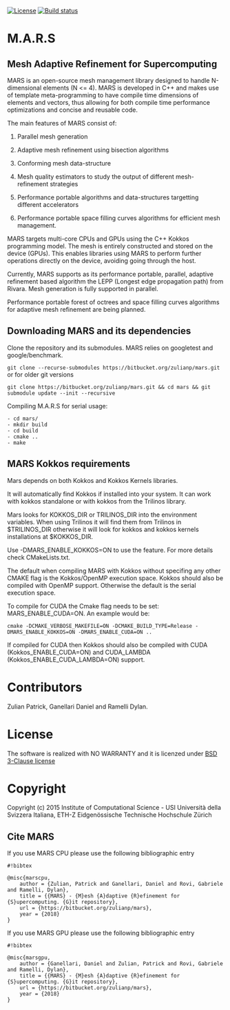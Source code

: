 [![License](https://img.shields.io/badge/License-BSD%203--Clause-blue.svg)](https://opensource.org/licenses/BSD-3-Clause) [![Build status](https://ci.appveyor.com/api/projects/status/a6kjacwk5e5pd4by/branch/development?svg=true)](https://ci.appveyor.com/project/zulianp/mars/branch/development)


# M.A.R.S #
## Mesh Adaptive Refinement for Supercomputing ##

MARS is an open-source mesh management library designed to handle N-dimensional elements (N <= 4). 
MARS is developed in C++ and makes use of template meta-programming to have compile time dimensions of elements and vectors, thus allowing for both compile time performance optimizations and concise and reusable code.

The main features of MARS consist of:

1. Parallel mesh generation

2. Adaptive mesh refinement using bisection algorithms

3. Conforming mesh data-structure

4. Mesh quality estimators to study the output of different mesh-refinement strategies

5. Performance portable algorithms and data-structures targetting different accelerators

6. Performance portable space filling curves algorithms for efficient mesh management.

MARS targets multi-core CPUs and GPUs using the C++ Kokkos programming model. The mesh is entirely constructed and stored on the device (GPUs). This enables libraries using MARS to perform further operations directly on the device, avoiding going through the host. 

Currently, MARS supports as its performance portable, parallel, adaptive refinement based algorithm the LEPP (Longest edge propagation path) from Rivara. Mesh generation is fully supported in parallel.

Performance portable forest of octrees and space filling curves algorithms for adaptive mesh refinement are being planned.

## Downloading MARS and its dependencies ##

Clone the repository and its submodules. MARS relies on googletest and google/benchmark.

`git clone --recurse-submodules https://bitbucket.org/zulianp/mars.git`
or for older git versions

`git clone https://bitbucket.org/zulianp/mars.git && cd mars && git submodule update --init --recursive`

Compiling M.A.R.S for serial usage:

	- cd mars/
	- mkdir build
	- cd build
	- cmake ..
	- make

## MARS Kokkos requirements ##

Mars depends on both Kokkos and Kokkos Kernels libraries. 

It will automatically find Kokkos if installed into your system. It can work with kokkos standalone or with kokkos from the Trilinos library. 

Mars looks for KOKKOS_DIR or TRILINOS_DIR into the environment variables. 
When using Trilinos it will find them from Trilinos in $TRILINOS_DIR otherwise it will look for kokkos and kokkos kernels installations at $KOKKOS_DIR.

Use -DMARS_ENABLE_KOKKOS=ON to use the feature. For more details check CMakeLists.txt.

The default when compiling MARS with Kokkos without specifing any other CMAKE flag is the Kokkos/OpenMP execution space. Kokkos should also be compiled with OpenMP support. Otherwise the default is the serial execution space.

To compile for CUDA the Cmake flag needs to be set: MARS_ENABLE_CUDA=ON. An example would be: 
```
cmake -DCMAKE_VERBOSE_MAKEFILE=ON -DCMAKE_BUILD_TYPE=Release -DMARS_ENABLE_KOKKOS=ON -DMARS_ENABLE_CUDA=ON ..
```

If compiled for CUDA then Kokkos should also be compiled with CUDA (Kokkos_ENABLE_CUDA=ON) and CUDA_LAMBDA (Kokkos_ENABLE_CUDA_LAMBDA=ON) support.

# Contributors
Zulian Patrick, Ganellari Daniel and Ramelli Dylan.

# License
The software is realized with NO WARRANTY and it is licenzed under [BSD 3-Clause license](https://opensource.org/licenses/BSD-3-Clause)

# Copyright
Copyright (c) 2015 Institute of Computational Science - USI Università della Svizzera Italiana, ETH-Z Eidgenössische Technische Hochschule Zürich

## Cite MARS ##

If you use MARS CPU please use the following bibliographic entry


```
#!bibtex

@misc{marscpu,
    author = {Zulian, Patrick and Ganellari, Daniel and Rovi, Gabriele and Ramelli, Dylan},
    title = {{MARS} - {M}esh {A}daptive {R}efinement for {S}upercomputing. {G}it repository},
    url = {https://bitbucket.org/zulianp/mars},
    year = {2018}
}
```

If you use MARS GPU please use the following bibliographic entry


```
#!bibtex

@misc{marsgpu,
    author = {Ganellari, Daniel and Zulian, Patrick and Rovi, Gabriele and Ramelli, Dylan},
    title = {{MARS} - {M}esh {A}daptive {R}efinement for {S}upercomputing. {G}it repository},
    url = {https://bitbucket.org/zulianp/mars},
    year = {2018}
}
```




